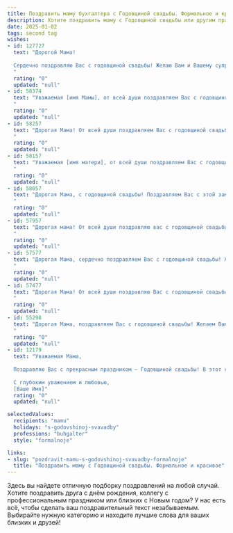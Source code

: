 ```yaml
---
title: Поздравить маму бухгалтера с Годовщиной свадьбы. Формальное и красивое
description: Хотите поздравить маму с Годовщиной свадьбы или другим праздником? Наш ИИ создаст незабываемое поздравление, а вы обязательно выделитесь среди других.  
date: 2025-01-02
tags: second tag
wishes:
- id: 127727
  text: "Дорогой Мама!
  
  Сердечно поздравляю Вас с годовщиной свадьбы! Желаю Вам и Вашему супругу долгих лет совместной жизни, наполненных любовью, счастьем и взаимопониманием. Пусть ваша семейная жизнь будет таким же стабильным и процветающим, как безупречный баланс на Вашем бухгалтерском счёте.  Пусть каждый прожитый вместе год приносит новые радостные моменты и укрепляет ваши чувства.  Счастья Вам и благополучия!
  "
  rating: "0"
  updated: "null"
- id: 58374
  text: "Уважаемая [имя Мамы], от всей души поздравляем Вас с годовщиной свадьбы! Желаем, чтобы Ваши отношения и впредь были прочны и полны любви, как и Ваша бухгалтерская отчетность - точной и безупречной.  Пусть каждый день Вашей совместной жизни будет полон радости, тепла и финансового благополучия!
  "
  rating: "0"
  updated: "null"
- id: 58257
  text: "Дорогая Мама! От всей души поздравляем Вас с годовщиной свадьбы! Желаем Вам крепкого здоровья, семейного счастья, мира и благополучия. Пусть Ваше финансовое положение всегда будет стабильным благодаря Вашему профессионализму и опыту бухгалтера!
  "
  rating: "0"
  updated: "null"
- id: 58157
  text: "Уважаемая [имя матери], от всей души поздравляем Вас с годовщиной свадьбы! Желаем Вам и Вашему супругу долгих лет совместной жизни, наполненных любовью, счастьем и взаимопониманием. Пусть Ваша семья всегда будет процветать, а Вы –  оставаться  непоколебимым  оплотом  любви  и  гармонии.
  "
  rating: "0"
  updated: "null"
- id: 58057
  text: "Дорогая Мама, с годовщиной свадьбы! Поздравляем Вас с этой замечательной датой! Пусть ваша любовь и взаимопонимание продолжают цвести, как прекрасный сад, а Ваша профессиональная ниша, как бухгалтера, остаётся стабильной и процветающей.
  "
  rating: "0"
  updated: "null"
- id: 57957
  text: "Дорогая мама! От всей души поздравляю вас с годовщиной свадьбы! Желаю вам, чтобы и впредь ваши семейные отношения были наполнены любовью, взаимопониманием и душевным теплом. Пусть ваша жизнь всегда будет яркой и светлой, как ваши профессиональные успехи в роли бухгалтера. Счастья вам, здоровья и благополучия!
  "
  rating: "0"
  updated: "null"
- id: 57577
  text: "Дорогая Мама, сердечно поздравляем Вас с годовщиной свадьбы! Желаем Вам, чтобы каждый день, проведенный вместе, был полон любви, счастья и благополучия. Пусть профессиональная успешность, которой Вы отличаетесь как талантливый бухгалтер, всегда гармонично сочетается с радостью семейной жизни!
  "
  rating: "0"
  updated: "null"
- id: 57477
  text: "Дорогая Мама! От всей души поздравляю Вас с годовщиной свадьбы! Желаю Вам крепкого здоровья,  счастья, благополучия и процветания! Пусть Ваша жизнь, как и Ваши финансовые отчеты, всегда будет безупречно точной и гармоничной!
  "
  rating: "0"
  updated: "null"
- id: 55298
  text: "Дорогая Мама, поздравляем Вас с годовщиной свадьбы! Желаем Вам долгих лет счастливой семейной жизни, тепла, уюта и благополучия! Пусть Ваш опыт и мудрость бухгалтера всегда помогают Вам в семейном бюджете, а любовь и взаимопонимание - в семейной жизни!
  "
  rating: "0"
  updated: "null"
- id: 12179
  text: "Уважаемая Мама,
  
  Поздравляю Вас с прекрасным праздником – Годовщиной свадьбы! В этот светлый день хочется от всей души пожелать Вам продолжения семейного счастья, любви и взаимопонимания. Ваш опыт и мудрость, как бухгалтера, являются примером для подражания, и мы всегда ценим Вашу преданность и точность в работе. Пусть каждый день приносит Вам радость и новые приятные воспоминания. С днем свадьбы!
  
  С глубоким уважением и любовью,
  [Ваше Имя]"
  rating: "0"
  updated: "null"

selectedValues:
  recipients: "mamu"
  holidays: "s-godovshinoj-svavadby"
  professions: "buhgalter"
  style: "formalnoje"

links:
- slug: "pozdravit-mamu-s-godovshinoj-svavadby-formalnoje"
  title: "Поздравить маму с Годовщиной свадьбы. Формальное и красивое"
---
```


Здесь вы найдете отличную подборку поздравлений на любой случай.
Хотите поздравить друга с днём рождения, коллегу с профессиональным праздником или близких с Новым годом? У нас есть всё, чтобы сделать ваш поздравительный текст незабываемым. Выбирайте нужную категорию и находите лучшие слова для ваших близких и друзей!

